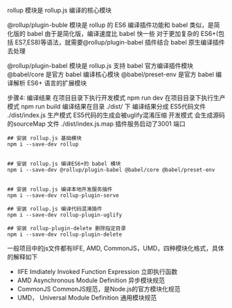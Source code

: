 rollup 模块是 rollup.js 编译的核心模块

@rollup/plugin-buble 模块是 rollup 的 ES6 编译插件功能和 babel 类似，是简化版的 babel 由于是简化版，编译速度比 babel 快一些
对于更加复杂的 ES6+(包括 ES7,ES8)等语法，就需要@rollup/plugin-babel 插件结合 babel 原生编译插件去处理

@rollup/plugin-babel 模块是 rollup.js 支持 babel 官方编译插件模块
@babel/core 是官方 babel 编译核心模块
@babel/preset-env 是官方 babel 编译解析 ES6+ 语言的扩展模块



步骤4: 编译结果
在项目目录下执行开发模式 npm run dev
在项目目录下执行生产模式 npm run build
编译结果在目录 ./dist/ 下
编译结果分成
ES5代码文件 ./dist/index.js
生产模式 ES5代码的生成会被uglify混淆压缩
开发模式 会生成源码的sourceMap 文件 ./dist/index.js.map
插件服务启动了3001 端口


```
## 安装 rollup.js 基础模块
npm i --save-dev rollup 


## 安装 rollup.js 编译ES6+的 babel 模块
npm i --save-dev @rollup/plugin-babel @babel/core @babel/preset-env


## 安装 rollup.js 编译本地开发服务插件
npm i --save-dev rollup-plugin-serve

## 安装 rollup.js 编译代码混淆插件
npm i --save-dev rollup-plugin-uglify

## 安装 rollup-plugin-delete 删除指定目录
npm i --save-dev rollup-plugin-delete
```

一般项目中的js文件都有IIFE, AMD, CommonJS，UMD，四种模块化格式，具体的解释如下

* IIFE Imdiately Invoked Function Expression 立即执行函数
* AMD Asynchronous Module Definition 异步模块规范
* CommonJS CommonJS规范，是Node.js的官方模块化规范
* UMD， Universal Module Definition 通用模块规范